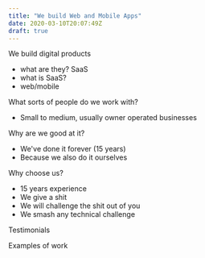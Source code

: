```yaml
---
title: "We build Web and Mobile Apps"
date: 2020-03-10T20:07:49Z
draft: true
---
```


We build digital products
- what are they? SaaS 
- what is SaaS?
- web/mobile

What sorts of people do we work with?
- Small to medium, usually owner operated businesses

Why are we good at it?
- We've done it forever (15 years)
- Because we also do it ourselves

Why choose us?
- 15 years experience
- We give a shit
- We will challenge the shit out of you
- We smash any technical challenge

Testimonials

Examples of work